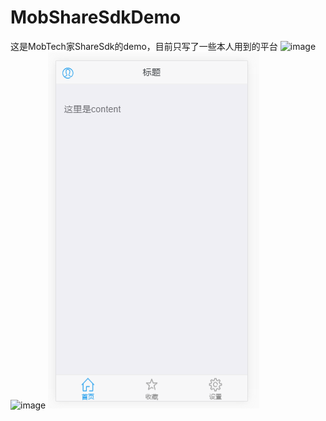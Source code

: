 # MobShareSdkDemo
这是MobTech家ShareSdk的demo，目前只写了一些本人用到的平台
![image]('https://raw.githubusercontent.com/mz5210/MobShareSdkDemo/master/img-folder/screenshot1.png')
![image]('https://raw.githubusercontent.com/mz5210/MobShareSdkDemo/master/img-folder/screenshot.png')
![Image text](https://raw.githubusercontent.com/hongmaju/light7Local/master/img/productShow/20170518152848.png)

